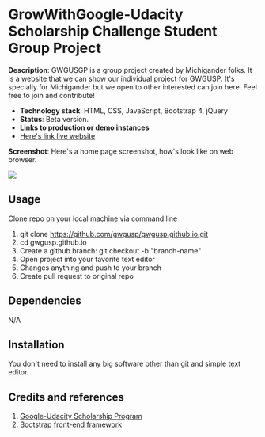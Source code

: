 # GrowWithGoogle-Udacity Scholarship Challenge Student Group Project

**Description**:  GWGUSGP is a group project created by Michigander folks. It is a website that we can show our individual project for GWGUSP.
It's specially for Michigander but we open to other interested can join here. Feel free to join and contribute!

  - **Technology stack**: HTML, CSS, JavaScript, Bootstrap 4, jQuery
  - **Status**: Beta version.
  - **Links to production or demo instances**
  - [Here's link live website](https://gwgusp.github.io)


**Screenshot**: Here's a home page screenshot, how's look like on web browser.

![](https://raw.githubusercontent.com/cfpb/open-source-project-template/master/screenshot.png)

## Usage

Clone repo on your local machine via command line
1. git clone https://github.com/gwgusp/gwgusp.github.io.git
2. cd gwgusp.github.io
3. Create a github branch: git checkout -b "branch-name"
4. Open project into your favorite text editor 
5. Changes anything and push to your branch 
6. Create pull request to original repo

## Dependencies

N/A

## Installation

You don't need to install any big software other than git and simple text editor.

## Credits and references

1. [Google-Udacity Scholarship Program](https//udacity.com)
2. [Bootstrap front-end framework](getbootstrap.com)